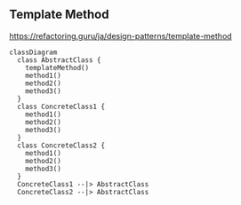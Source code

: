 ## Template Method

https://refactoring.guru/ja/design-patterns/template-method

```mermaid
classDiagram
  class AbstractClass {
    templateMethod()
    method1()
    method2()
    method3()
  }
  class ConcreteClass1 {
    method1()
    method2()
    method3()
  }
  class ConcreteClass2 {
    method1()
    method2()
    method3()
  }
  ConcreteClass1 --|> AbstractClass
  ConcreteClass2 --|> AbstractClass
```
